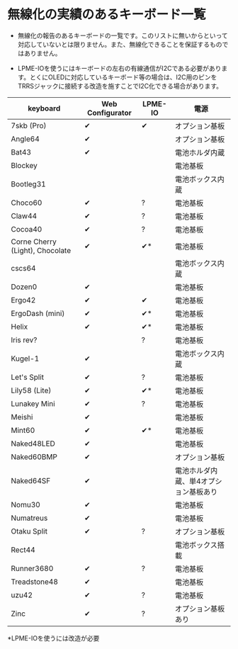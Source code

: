 # 無線化の実績のあるキーボード一覧

- 無線化の報告のあるキーボードの一覧です。このリストに無いからといって対応していないとは限りません。また、無線化できることを保証するものではありません。

- LPME-IOを使うにはキーボードの左右の有線通信がI2Cである必要があります。とくにOLEDに対応しているキーボード等の場合は、I2C用のピンをTRRSジャックに接続する改造を施すことでI2C化できる場合があります。

|keyboard|Web Configurator|LPME-IO|電源|
|--|--|--|--|
|7skb (Pro)|✔|✔|オプション基板|
|Angle64|✔||オプション基板|
|Bat43|✔||電池ホルダ内蔵|
|Blockey|||電池基板|
|Bootleg31|||電池ボックス内蔵|
|Choco60|✔|?|電池基板|
|Claw44|✔|?|電池基板|
|Cocoa40|✔|?|電池基板|
|Corne Cherry (Light), Chocolate|✔|✔*|電池基板|
|cscs64|||電池ボックス内蔵|
|Dozen0|✔||電池基板|
|Ergo42|✔|✔|電池基板|
|ErgoDash (mini)|✔|✔*|電池基板|
|Helix|✔|✔*|電池基板|
|Iris rev?||?|電池基板|
|Kugel-1|✔||電池ボックス内蔵|
|Let's Split|✔|?|電池基板|
|Lily58 (Lite)|✔|✔*|電池基板|
|Lunakey Mini|✔|?|電池基板|
|Meishi|✔||電池基板|
|Mint60|✔|✔*|電池基板|
|Naked48LED|✔||電池基板|
|Naked60BMP|✔||オプション基板|
|Naked64SF|✔||電池ホルダ内蔵、単4オプション基板あり|
|Nomu30|✔||電池基板|
|Numatreus|✔||電池基板|
|Otaku Split|✔|?|オプション基板|
|Rect44|||電池ボックス搭載|
|Runner3680|✔|?|電池基板|
|Treadstone48|✔||電池基板|
|uzu42|✔|?|電池基板|
|Zinc|✔|?|オプション基板あり|

*LPME-IOを使うには改造が必要